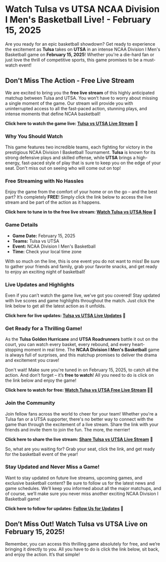 # Watch Tulsa vs UTSA NCAA Division I Men's Basketball Live! - February 15, 2025

Are you ready for an epic basketball showdown? Get ready to experience the excitement as **Tulsa** takes on **UTSA** in an intense NCAA Division I Men's Basketball game on **February 15, 2025**! Whether you're a die-hard fan or just love the thrill of competitive sports, this game promises to be a must-watch event!

## Don't Miss The Action - Free Live Stream

We are excited to bring you the **free live stream** of this highly anticipated matchup between Tulsa and UTSA. You won’t have to worry about missing a single moment of the game. Our stream will provide you with uninterrupted access to all the fast-paced action, stunning plays, and intense moments that define NCAA basketball!

**Click here to watch the game live: [Tulsa vs UTSA Live Stream](https://tinyurl.com/livestreamfreeo?st=Tulsa+vs+UTSA&si=ghc)** 🎥

### Why You Should Watch

This game features two incredible teams, each fighting for victory in the prestigious NCAA Division I Basketball Tournament. **Tulsa** is known for its strong defensive plays and skilled offense, while **UTSA** brings a high-energy, fast-paced style of play that is sure to keep you on the edge of your seat. Don't miss out on seeing who will come out on top!

### Free Streaming with No Hassles

Enjoy the game from the comfort of your home or on the go – and the best part? It’s completely **FREE**! Simply click the link below to access the live stream and be part of the action as it happens.

**Click here to tune in to the free live stream: [Watch Tulsa vs UTSA Now](https://tinyurl.com/livestreamfreeo?st=Tulsa+vs+UTSA&si=ghc) 🏀**

### Game Details

- **Game Date:** February 15, 2025
- **Teams:** Tulsa vs UTSA
- **Event:** NCAA Division I Men's Basketball
- **Time:** Check your local time zone

With so much on the line, this is one event you do not want to miss! Be sure to gather your friends and family, grab your favorite snacks, and get ready to enjoy an exciting night of basketball!

### Live Updates and Highlights

Even if you can’t watch the game live, we've got you covered! Stay updated with live scores and game highlights throughout the match. Just click the link below to get all the latest action as it unfolds.

**Click here for live updates: [Tulsa vs UTSA Live Updates](https://tinyurl.com/livestreamfreeo?st=Tulsa+vs+UTSA&si=ghc) 📲**

### Get Ready for a Thrilling Game!

As the **Tulsa Golden Hurricane** and **UTSA Roadrunners** battle it out on the court, you can watch every basket, every rebound, and every heart-stopping moment in real time. The **NCAA Division I Men's Basketball** game is always full of surprises, and this matchup promises to deliver the drama and excitement you crave!

Don't wait! Make sure you're tuned in on February 15, 2025, to catch all the action. And don’t forget – it’s **free to watch**! All you need to do is click on the link below and enjoy the game!

**Click here to watch for free: [Watch Tulsa vs UTSA Free Live Stream](https://tinyurl.com/livestreamfreeo?st=Tulsa+vs+UTSA&si=ghc) 🏀🎉**

### Join the Community

Join fellow fans across the world to cheer for your team! Whether you're a Tulsa fan or a UTSA supporter, there's no better way to connect with the game than through the excitement of a live stream. Share the link with your friends and invite them to join the fun. The more, the merrier!

**Click here to share the live stream: [Share Tulsa vs UTSA Live Stream](https://tinyurl.com/livestreamfreeo?st=Tulsa+vs+UTSA&si=ghc) 📢**

So, what are you waiting for? Grab your seat, click the link, and get ready for the basketball event of the year!

### Stay Updated and Never Miss a Game!

Want to stay updated on future live streams, upcoming games, and exclusive basketball content? Be sure to follow us for the latest news and game schedules. We’ll keep you informed about all the major matchups, and of course, we’ll make sure you never miss another exciting NCAA Division I Basketball game!

**Click here to follow for updates: [Follow Us for Updates](https://tinyurl.com/livestreamfreeo?st=Tulsa+vs+UTSA&si=ghc) 🔔**

## Don’t Miss Out! Watch Tulsa vs UTSA Live on February 15, 2025!

Remember, you can access this thrilling game absolutely for free, and we’re bringing it directly to you. All you have to do is click the link below, sit back, and enjoy the action. It’s that simple!

<stro></stro>
